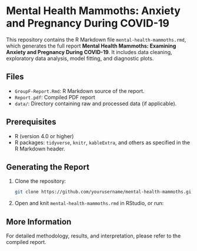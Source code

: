 # Mental Health Mammoths: Anxiety and Pregnancy During COVID-19

This repository contains the R Markdown file `mental-health-mammoths.rmd`, which generates the full report **Mental Health Mammoths: Examining Anxiety and Pregnancy During COVID-19**. It includes data cleaning, exploratory data analysis, model fitting, and diagnostic plots.

## Files

* `GroupF-Report.Rmd`: R Markdown source of the report.
* `Report.pdf`: Compiled PDF report
* `data/`: Directory containing raw and processed data (if applicable).

## Prerequisites

* R (version 4.0 or higher)
* R packages: `tidyverse`, `knitr`, `kableExtra`, and others as specified in the R Markdown header.

## Generating the Report

1. Clone the repository:

   ```bash
   git clone https://github.com/yourusername/mental-health-mammoths.git
   ```
2. Open and knit `mental-health-mammoths.rmd` in RStudio, or run:

## More Information

For detailed methodology, results, and interpretation, please refer to the compiled report. 

